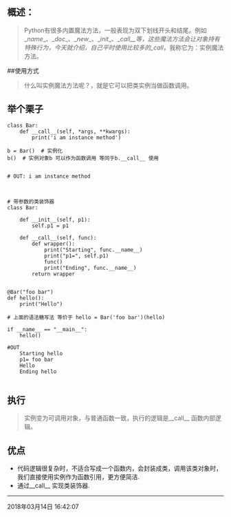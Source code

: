 ## 概述：
> Python有很多内置魔法方法，一般表现为双下划线开头和结尾。例如 \__name__、\__doc__、\__new__、\__init__、\__call__等，这些魔法方法会让对象持有特殊行为，今天就介绍，自己平时使用比较多的\__call__，我称它为：实例魔法方法。

##使用方式
> 什么叫实例魔法方法呢？，就是它可以把类实例当做函数调用。


## 举个栗子

```
class Bar:
    def __call__(self, *args, **kwargs):
        print('i am instance method')
        
b = Bar()  # 实例化
b()  # 实例对象b 可以作为函数调用 等同于b.__call__ 使用


# OUT: i am instance method



# 带参数的类装饰器
class Bar:

    def __init__(self, p1):
        self.p1 = p1

    def __call__(self, func):
        def wrapper():
            print("Starting", func.__name__)
            print("p1=", self.p1)
            func()
            print("Ending", func.__name__)
        return wrapper


@Bar("foo bar")
def hello():
    print("Hello")

# 上面的语法糖写法 等价于 hello = Bar('foo bar')(hello)

if __name__ == "__main__":
    hello()

#OUT
	Starting hello
	p1= foo bar
	Hello
	Ending hello


```


## 执行
>  实例变为可调用对象，与普通函数一致，执行的逻辑是__call__ 函数内部逻辑。

## 优点

- 代码逻辑很复杂时，不适合写成一个函数内，会封装成类，调用该类对象时，我们直接使用实例作为函数引用，更方便简洁.
- 通过__call__ 实现类装饰器.






---
2018年03月14日 16:42:07
